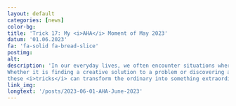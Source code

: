 ```yaml
---
layout: default
categories: [news]
color-bg: 
title: 'Trick 17: My <i>AHA</i> Moment of May 2023'
datum: '01.06.2023'
fa: 'fa-solid fa-bread-slice'
postimg: 
alt: 
description: 'In our everyday lives, we often encounter situations where a little ingenuity can make a big difference. 
Whether it is finding a creative solution to a problem or discovering an unexpected technique, 
these <i>tricks</i> can transform the ordinary into something extraordinary. '
link_img: 
longtext: '/posts/2023-06-01-AHA-June-2023'
---
```

